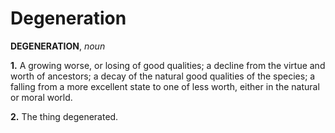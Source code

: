 # Degeneration

**DEGENERATION**, _noun_

**1.** A growing worse, or losing of good qualities; a decline from the virtue and worth of ancestors; a decay of the natural good qualities of the species; a falling from a more excellent state to one of less worth, either in the natural or moral world.

**2.** The thing degenerated.